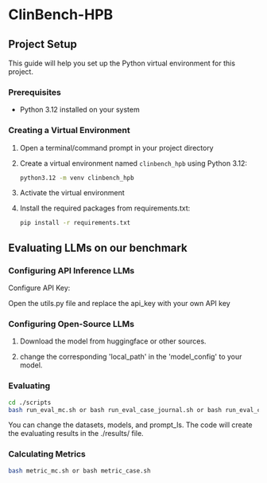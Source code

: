 # ClinBench-HPB

## Project Setup

This guide will help you set up the Python virtual environment for this project.

### Prerequisites
- Python 3.12 installed on your system

### Creating a Virtual Environment

1. Open a terminal/command prompt in your project directory

2. Create a virtual environment named `clinbench_hpb` using Python 3.12:
   ```bash
   python3.12 -m venv clinbench_hpb
   ```

3. Activate the virtual environment

4. Install the required packages from requirements.txt:
   ```bash
   pip install -r requirements.txt
   ```

## Evaluating LLMs on our benchmark

### Configuring API Inference LLMs

Configure API Key:

Open the utils.py file and replace the api_key with your own API key

### Configuring Open-Source LLMs

1. Download the model from huggingface or other sources.

2. change the corresponding 'local_path' in the 'model_config' to your model.

### Evaluating 

   ```bash
   cd ./scripts
   bash run_eval_mc.sh or bash run_eval_case_journal.sh or bash run_eval_case_web_hospital.sh
   ```

You can change the datasets, models, and prompt_ls. The code will create the evaluating results in the ./results/ file.

### Calculating Metrics

   ```bash
   bash metric_mc.sh or bash metric_case.sh
   ```



